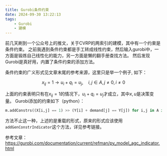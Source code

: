 ```yaml
---
title: Gurobi条件约束
date: 2024-09-30 13:22:13
tags: 
    - Gurobi
    - 建模
---
```


前几天刷到一个公众号上的推文，关于CVRP的两索引的建模，其中有一个约束是条件约束。
之前我遇到条件约束都是手工转成线性约束，然后输入gurobi中，一方面是锻炼自己线性化的能力，另一方面是懒的翻手册查找方法。
然后发现Gurobi是真好用，内置了条件约束的添加方法。

条件约束的广义形式见文章末尾的参考来源，这里只是举一个例子, 如下：

$$
x_{ij} = 1 \rightarrow u_i + q_i = u_j, \quad i,j \in A, j \ne 0, i \ne 0
$$

上面的约束表明只有在$x_{ij} = 1$的情况下，$u_i + q_i = u_j$才成立，其中$x,u$是决策变量。
Gurobi添加的约束如下（python）：

```python
m.addConstrs((X[i,j] == 1) >> (Y[i] + demand[j] == Y[j]) for i,j in A if i!=1 and j!= 1)
```
方法不止这一种，上述的是重载的形式，原来的形式应该使用```addGenConstrIndicator```这个方法，详见参考链接。



参考文章：
https://gurobi.com/documentation/current/refman/py_model_agc_indicator.html